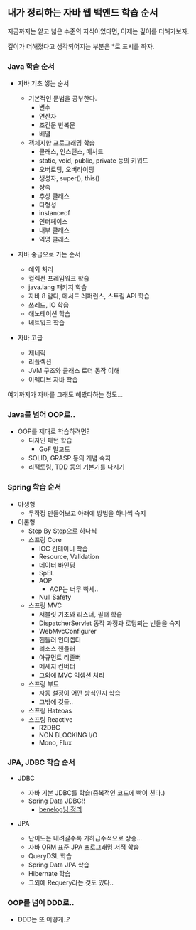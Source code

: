 ## 내가 정리하는 자바 웹 백엔드 학습 순서

지금까지는 얕고 넓은 수준의 지식이었다면, 이제는 깊이를 더해가보자.

깊이가 더해졌다고 생각되어지는 부분은 *로 표시를 하자.

### Java 학습 순서

- 자바 기초 쌓는 순서
  - 기본적인 문법을 공부한다.
    - 변수
    - 연산자
    - 조건문 반복문
    - 배열
  - 객체지향 프로그래밍 학습
    - 클래스, 인스턴스, 메서드
    - static, void, public, private 등의 키워드
    - 오버로딩, 오버라이딩
    - 생성자, super(), this()
    - 상속
    - 추상 클래스
    - 다형성
    - instanceof
    - 인터페이스
    - 내부 클래스
    - 익명 클래스
  
- 자바 중급으로 가는 순서
  - 예외 처리
  - 컬렉션 프레임워크 학습
  - java.lang 패키지 학습
  - 자바 8 람다, 메서드 레퍼런스, 스트림 API 학습
  - 쓰레드, IO 학습
  - 애노테이션 학습
  - 네트워크 학습
  
- 자바 고급
  - 제네릭
  - 리플렉션
  - JVM 구조와 클래스 로더 동작 이해
  - 이펙티브 자바 학습
  
여기까지가 자바를 그래도 해봤다하는 정도...

### Java를 넘어 OOP로..

- OOP를 제대로 학습하려면?
  - 디자인 패턴 학습
    - GoF 말고도 
  - SOLID, GRASP 등의 개념 숙지
  - 리팩토링, TDD 등의 기본기를 다지기

### Spring 학습 순서

- 야생형
  - 무작정 만들어보고 아래에 방법을 하나씩 숙지
- 이론형
  - Step By Step으로 하나씩
  - 스프링 Core
    - IOC 컨테이너 학습
    - Resource, Validation
    - 데이터 바인딩
    - SpEL
    - AOP
      - AOP는 너무 빡세..
    - Null Safety
  - 스프링 MVC
    - 서블릿 기초와 리스너, 필터 학습
    - DispatcherServlet 동작 과정과 로딩되는 빈들을 숙지
    - WebMvcConfigurer
    - 핸들러 인터셉터
    - 리소스 핸들러
    - 아규먼트 리졸버
    - 메세지 컨버터
    - 그외에 MVC 익셉션 처리
  - 스프링 부트
    - 자동 설정이 어떤 방식인지 학습
    - 그밖에 것들..
  - 스프링 Hateoas
  - 스프링 Reactive 
    - R2DBC
    - NON BLOCKING I/O
    - Mono, Flux

### JPA, JDBC 학습 순서

- JDBC
  - 자바 기본 JDBC를 학습(중복적인 코드에 빡이 친다.)
  - Spring Data JDBC!!
    - [benelog님 정리](https://github.com/benelog/spring-jdbc-tips)

- JPA
  - 난이도는 내려갈수록 기하급수적으로 상승...
  - 자바 ORM 표준 JPA 프로그래밍 서적 학습
  - QueryDSL 학습
  - Spring Data JPA 학습
  - Hibernate 학습
  - 그외에 Requery라는 것도 있다..
  
  
### OOP를 넘어 DDD로..

- DDD는 또 어떻게..?